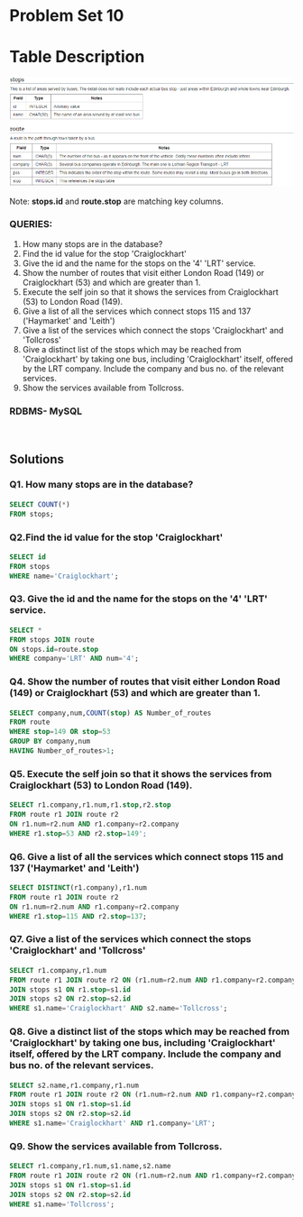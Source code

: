 # Problem Set 10

# Table Description
![alt text](https://github.com/Mahmud-Buet15/60-days-of-SQL/blob/main/Problem_set_10/dataset/schema.png)

Note: **stops.id** and **route.stop** are matching key columns.

### QUERIES:
1. How many stops are in the database?
2. Find the id value for the stop 'Craiglockhart'
3. Give the id and the name for the stops on the '4' 'LRT' service.
4. Show the number of routes that visit either London Road (149) or Craiglockhart (53) and which are greater than 1.
5. Execute the self join so that it shows the services from Craiglockhart (53) to London Road (149).
6. Give a list of all the services which connect stops 115 and 137 ('Haymarket' and 'Leith')
7. Give a list of the services which connect the stops 'Craiglockhart' and 'Tollcross'
8. Give a distinct list of the stops which may be reached from 'Craiglockhart' by taking one bus, including 'Craiglockhart' itself, offered by the LRT company. Include the company and bus no. of the relevant services.
9. Show the services available from Tollcross.

### RDBMS- MySQL

 <br /> 

## Solutions

### **Q1. How many stops are in the database?**
```sql
SELECT COUNT(*)
FROM stops;
```



### **Q2.Find the id value for the stop 'Craiglockhart'**
```sql
SELECT id
FROM stops
WHERE name='Craiglockhart';
```



### **Q3. Give the id and the name for the stops on the '4' 'LRT' service.**
```sql
SELECT * 
FROM stops JOIN route
ON stops.id=route.stop
WHERE company='LRT' AND num='4';
```


### **Q4. Show the number of routes that visit either London Road (149) or Craiglockhart (53) and which are greater than 1.**
```sql
SELECT company,num,COUNT(stop) AS Number_of_routes
FROM route
WHERE stop=149 OR stop=53
GROUP BY company,num
HAVING Number_of_routes>1;
```


### **Q5. Execute the self join so that it shows the services from Craiglockhart (53) to London Road (149).**
```sql
SELECT r1.company,r1.num,r1.stop,r2.stop
FROM route r1 JOIN route r2
ON r1.num=r2.num AND r1.company=r2.company
WHERE r1.stop=53 AND r2.stop=149';
```


### **Q6.  Give a list of all the services which connect stops 115 and 137 ('Haymarket' and 'Leith')**
```sql
SELECT DISTINCT(r1.company),r1.num
FROM route r1 JOIN route r2
ON r1.num=r2.num AND r1.company=r2.company
WHERE r1.stop=115 AND r2.stop=137;
```


### **Q7. Give a list of the services which connect the stops 'Craiglockhart' and 'Tollcross'**
```sql
SELECT r1.company,r1.num
FROM route r1 JOIN route r2 ON (r1.num=r2.num AND r1.company=r2.company)
JOIN stops s1 ON r1.stop=s1.id
JOIN stops s2 ON r2.stop=s2.id
WHERE s1.name='Craiglockhart' AND s2.name='Tollcross';
```


### **Q8. Give a distinct list of the stops which may be reached from 'Craiglockhart' by taking one bus, including 'Craiglockhart' itself, offered by the LRT company. Include the company and bus no. of the relevant services.**
```sql
SELECT s2.name,r1.company,r1.num
FROM route r1 JOIN route r2 ON (r1.num=r2.num AND r1.company=r2.company)
JOIN stops s1 ON r1.stop=s1.id
JOIN stops s2 ON r2.stop=s2.id
WHERE s1.name='Craiglockhart' AND r1.company='LRT';
```


### **Q9. Show the services available from Tollcross.**
```sql
SELECT r1.company,r1.num,s1.name,s2.name
FROM route r1 JOIN route r2 ON (r1.num=r2.num AND r1.company=r2.company)
JOIN stops s1 ON r1.stop=s1.id
JOIN stops s2 ON r2.stop=s2.id
WHERE s1.name='Tollcross';
```
